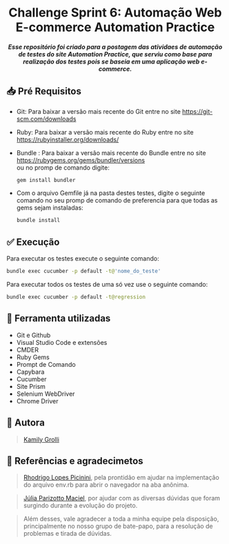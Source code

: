 <h1 align="center">Challenge Sprint 6: Automação Web E-commerce Automation Practice</h1>
<h5 align="center">Esse repositório foi criado para a postagem das atividaes de automação de testes do site Automation Practice, que serviu como base para realização dos testes pois se baseia em uma aplicação web e-commerce.</h5>

## :inbox_tray: Pré Requisitos
* Git: Para baixar a versão mais recente do Git entre no site https://git-scm.com/downloads

* Ruby: Para baixar a versão mais recente do Ruby entre no site https://rubyinstaller.org/downloads/

* Bundle : Para baixar a versão mais recente do Bundle entre no site https://rubygems.org/gems/bundler/versions  
    ou no promp de comando digite:
    ```sh
    gem install bundler
    ```

* Com o arquivo Gemfile já na pasta destes testes, digite o seguinte comando no seu promp de comando de preferencia para que todas as gems sejam instaladas:
  ```sh
  bundle install
  ```


## :white_check_mark: Execução 
Para executar os testes execute o seguinte comando:
```sh
bundle exec cucumber -p default -t@'nome_do_teste'
```

Para executar todos os testes de uma só vez use o seguinte comando:
```sh
bundle exec cucumber -p default -t@regression
```

## :paperclip: Ferramenta utilizadas
* Git e Github
* Visual Studio Code e extensões
* CMDER
* Ruby Gems
* Prompt de Comando
* Capybara
* Cucumber
* Site Prism
* Selenium WebDriver
* Chrome Driver

## :bust_in_silhouette: Autora 
>[Kamily Grolli](https://github.com/KamilyG)
 
 ## :pushpin: Referências e agradecimetos
 >[Rhodrigo Lopes Picinini](https://github.com/RhodrigoLopesPicinini), pela prontidão em ajudar na implementação do arquivo env.rb para abrir o navegador na aba anônima.

 >[Júlia Parizotto Maciel](https://github.com/juliaparizotto), por ajudar com as diversas dúvidas que foram surgindo durante a evolução do projeto.

 >Além desses, vale agradecer a toda a minha equipe pela disposição, principalmente no nosso grupo de bate-papo, para a resolução de problemas e tirada de dúvidas. 
